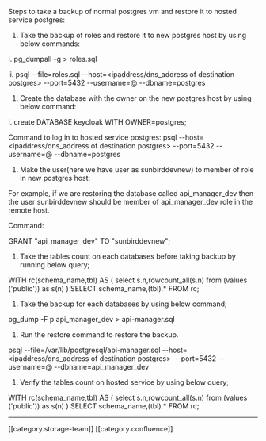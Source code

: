 Steps to take a backup of normal postgres vm and restore it to hosted service postgres:


1. Take the backup of roles and restore it to new postgres host by using below commands:

i. pg_dumpall -g > roles.sql

ii. psql --file=roles.sql --host=<ipaddress/dns_address of destination postgres> --port=5432 --username=<username>@<password> --dbname=postgres


1. Create the database with the owner on the new postgres host by using below command:

i. create DATABASE keycloak WITH OWNER=postgres;



Command to log in to hosted service postgres: psql --host=<ipaddress/dns_address of destination postgres> --port=5432 --username=<username>@<password> --dbname=postgres


1. Make the user(here we have user as sunbirddevnew) to member of role in new postgres host:

For example, if we are restoring the database called api_manager_dev then the user sunbirddevnew should be member of api_manager_dev role in the remote host.

Command:

GRANT "api_manager_dev" TO "sunbirddevnew";


1. Take the tables count on each databases before taking backup by running below query;

WITH rc(schema_name,tbl) AS ( select s.n,rowcount_all(s.n) from (values ('public')) as s(n) ) SELECT schema_name,(tbl).\* FROM rc;


1. Take the backup for each databases by using below command;

pg_dump -F p api_manager_dev > api-manager.sql


1. Run the restore command to restore the backup.



psql --file=/var/lib/postgresql/api-manager.sql --host=<ipaddress/dns_address of destination postgres>  --port=5432 --username=<username>@<password> --dbname=api_manager_dev


1. Verify the tables count on hosted service by using below query;

WITH rc(schema_name,tbl) AS ( select s.n,rowcount_all(s.n) from (values ('public')) as s(n) ) SELECT schema_name,(tbl).\* FROM rc;



*****

[[category.storage-team]] 
[[category.confluence]] 
